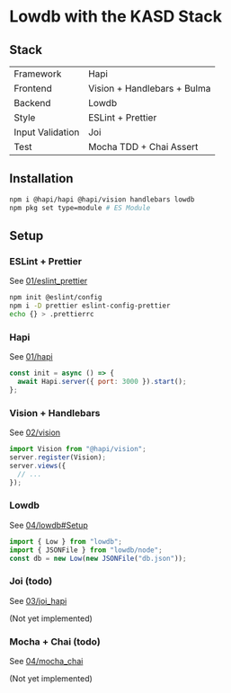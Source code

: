 # Lowdb with the KASD Stack

## Stack

|                  |                             |
| ---------------- | --------------------------- |
| Framework        | Hapi                        |
| Frontend         | Vision + Handlebars + Bulma |
| Backend          | Lowdb                       |
| Style            | ESLint + Prettier           |
| Input Validation | Joi                         |
| Test             | Mocha TDD + Chai Assert     |

## Installation

```sh
npm i @hapi/hapi @hapi/vision handlebars lowdb
npm pkg set type=module # ES Module
```

## Setup

### ESLint + Prettier

See [01/eslint_prettier](../../01/eslint_prettier/README.md)

```sh
npm init @eslint/config
npm i -D prettier eslint-config-prettier
echo {} > .prettierrc
```

### Hapi

See [01/hapi](../../01/hapi/README.md)

```js
const init = async () => {
  await Hapi.server({ port: 3000 }).start();
};
```

### Vision + Handlebars

See [02/vision](../../02/vision/README.md)

```js
import Vision from "@hapi/vision";
server.register(Vision);
server.views({
  // ...
});
```

### Lowdb

See [04/lowdb#Setup](../../04/lowdb/README.md#setup)

```js
import { Low } from "lowdb";
import { JSONFile } from "lowdb/node";
const db = new Low(new JSONFile("db.json"));
```

### Joi (todo)

See [03/joi_hapi](../../03/joi_hapi/README.md)

(Not yet implemented)

### Mocha + Chai (todo)

See [04/mocha_chai](../../04/mocha_chai/README.md)

(Not yet implemented)
